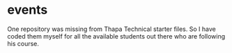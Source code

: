 # events
One repository was missing from Thapa Technical starter files. So I have coded them myself for all the available students out there who are following his course.
